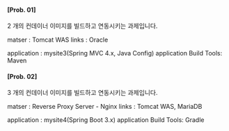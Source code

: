 #### [Prob. 01] 
2 개의 컨데이너 이미지를 빌드하고 연동시키는 과제입니다.

matser : Tomcat WAS
links  : Oracle

application : mysite3(Spring MVC 4.x, Java Config)
application Build Tools: Maven


#### [Prob. 02] 
3 개의 컨데이너 이미지를 빌드하고 연동시키는 과제입니다.

matser : Reverse Proxy Server - Nginx
links  : Tomcat WAS, MariaDB

application : mysite4(Spring Boot 3.x)
application Build Tools: Gradle
